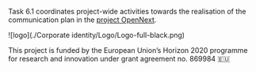 Task 6.1 coordinates project-wide activities towards the realisation of the communication plan in the [project OpenNext](https://opennext.eu).

![logo](./Corporate identity/Logo/Logo-full-black.png)

This project is funded by the European Union’s Horizon 2020 programme for research and innovation under grant agreement no. 869984 :eu: